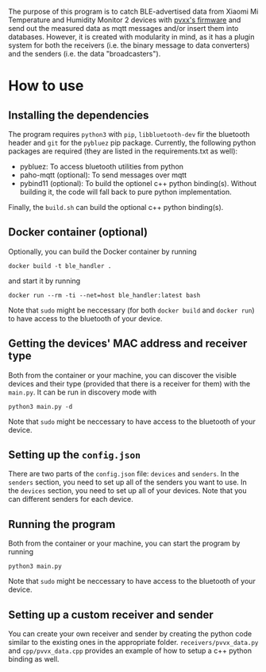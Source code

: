 The purpose of this program is to catch BLE-advertised data from Xiaomi Mi Temperature and Humidity Monitor 2 devices with [pvxx's firmware](https://github.com/pvvx/ATC_MiThermometer) and send out the measured data as mqtt messages and/or insert them into databases. However, it is created with modularity in mind, as it has a plugin system for both the receivers (i.e. the binary message to data converters) and the senders (i.e. the data "broadcasters").

# How to use
## Installing the dependencies
The program requires `python3` with `pip`, `libbluetooth-dev` fir the bluetooth header and `git` for the `pybluez` pip package. Currently, the following python packages are required (they are listed in the requirements.txt as well):
- pybluez: To access bluetooth utilities from python
- paho-mqtt (optional): To send messages over mqtt
- pybind11 (optional): To build the optionel c++ python binding(s). Without building it, the code will fall back to pure python implementation.

Finally, the `build.sh` can build the optional c++ python binding(s).

## Docker container (optional)
Optionally, you can build the Docker container by running
```
docker build -t ble_handler .
```
and start it by running
```
docker run --rm -ti --net=host ble_handler:latest bash
```

Note that `sudo` might be neccessary (for both `docker build` and `docker run`) to have access to the bluetooth of your device.

## Getting the devices' MAC address and receiver type
Both from the container or your machine, you can discover the visible devices and their type (provided that there is a receiver for them) with the `main.py`. It can be run in discovery mode with
```
python3 main.py -d
```

Note that `sudo` might be neccessary to have access to the bluetooth of your device.

## Setting up the `config.json`
There are two parts of the `config.json` file: `devices` and `senders`. In the `senders` section, you need to set up all of the senders you want to use. In the `devices` section, you need to set up all of your devices. Note that you can different senders for each device.

## Running the program
Both from the container or your machine, you can start the program by running
```
python3 main.py
```
Note that `sudo` might be neccessary to have access to the bluetooth of your device.

## Setting up a custom receiver and sender

You can create your own receiver and sender by creating the python code similar to the existing ones in the appropriate folder. `receivers/pvvx_data.py` and `cpp/pvvx_data.cpp` provides an example of how to setup a c++ python binding as well.

